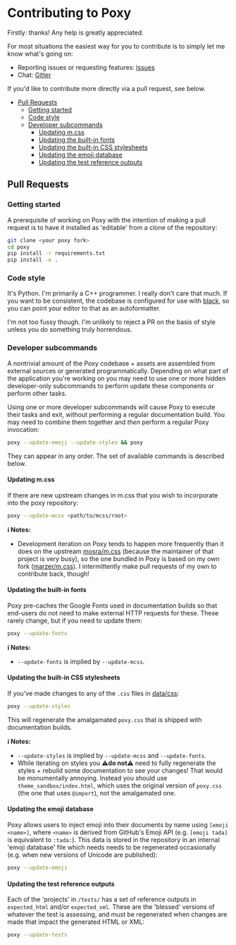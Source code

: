 # Contributing to Poxy

Firstly: thanks! Any help is greatly appreciated.

For most situations the easiest way for you to contribute is to simply let me know what's going on:

-   Reporting issues or requesting features: [Issues]
-   Chat: [Gitter]

If you'd like to contribute more directly via a pull request, see below.

-   [Pull Requests](#pull-requests)
    -   [Getting started](#getting-started)
    -   [Code style](#code-style)
    -   [Developer subcommands](#developer-subcommands)
        -   [Updating m.css](#updating-mcss)
        -   [Updating the built-in fonts](#updating-the-built-in-fonts)
        -   [Updating the built-in CSS stylesheets](#updating-the-built-in-css-stylesheets)
        -   [Updating the emoji database](#updating-the-emoji-database)
        -   [Updating the test reference outputs](#updating-the-test-reference-outputs)

## Pull Requests

### Getting started

A prerequisite of working on Poxy with the intention of making a pull request is to have it installed
as 'editable' from a clone of the repository:

```sh
git clone <your poxy fork>
cd poxy
pip install -r requirements.txt
pip install -e .
```

### Code style

It's Python. I'm primarily a C++ programmer. I really don't care that much.
If you want to be consistent, the codebase is configured for use with [black], so you can point your editor
to that as an autoformatter.

I'm not too fussy though. I'm unlikely to reject a PR on the basis of style unless you do something truly horrendous.

### Developer subcommands

A nontrivial amount of the Poxy codebase + assets are assembled from external sources or generated programmatically.
Depending on what part of the application you're working on you may need to use one or more hidden developer-only
subcommands to perform update these components or perform other tasks.

Using one or more developer subcommands will cause Poxy to execute their tasks and exit, without performing a regular
documentation build. You may need to combine them together and _then_ perform a regular Poxy invocation:

```sh
poxy --update-emoji --update-styles && poxy
```

They can appear in any order. The set of available commands is described below.

#### Updating m.css

If there are new upstream changes in m.css that you wish to incorporate into the poxy repository:

```sh
poxy --update-mcss <path/to/mcss/root>
```

**ℹ&#xFE0F; Notes:**

-   Development iteration on Poxy tends to happen more frequently than it does on the upstream [mosra/m.css]
    (because the maintainer of that project is very busy), so the one bundled in Poxy is based on my own fork
    ([marzer/m.css]). I intermittently make pull requests of my own to contribute back, though!

#### Updating the built-in fonts

Poxy pre-caches the Google Fonts used in documentation builds so that end-users do not need to make
external HTTP requests for these. These rarely change, but if you need to update them:

```sh
poxy --update-fonts
```

**ℹ&#xFE0F; Notes:**

-   `--update-fonts` is implied by `--update-mcss`.

#### Updating the built-in CSS stylesheets

If you've made changes to any of the `.css` files in [data/css]:

```sh
poxy --update-styles
```

This will regenerate the amalgamated `poxy.css` that is shipped with documentation builds.

**ℹ&#xFE0F; Notes:**

-   `--update-styles` is implied by `--update-mcss` and `--update-fonts`.
-   While iterating on styles you **⚠&#xFE0F;do not⚠&#xFE0F;** need to fully regenerate the styles + rebuild some
    documentation to see your changes! That would be monumentally annoying. Instead you should use
    `theme_sandbox/index.html`, which uses the original version of `poxy.css` (the one that uses `@import`),
    not the amalgamated one.

#### Updating the emoji database

Poxy allows users to inject emoji into their documents by name using `[emoji <name>]`, where `<name>` is derived from
GitHub's Emoji API (e.g. `[emoji tada]` is equivalent to `:tada:`). This data is stored in the repository in an
internal 'emoji database' file which needs needs to be regenerated occasionally (e.g. when new versions of Unicode
are published):

```sh
poxy --update-emoji
```

#### Updating the test reference outputs

Each of the 'projects' in `/tests/` has a set of reference outputs in `expected_html` and/or `expected_xml`.
These are the 'blessed' versions of whatever the test is assessing, and must be regenerated when changes are made that
impact the generated HTML or XML:

```sh
poxy --update-tests
```

<br /><br />

[issues]: https://github.com/marzer/poxy/issues
[gitter]: https://gitter.im/marzer/poxy
[mosra/m.css]: https://github.com/mosra/m.css
[marzer/m.css]: https://github.com/marzer/m.css
[data/css]: https://github.com/marzer/poxy/tree/main/poxy/data/css
[black]: https://pypi.org/project/black/
